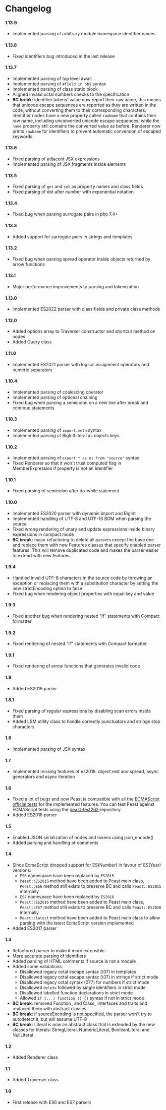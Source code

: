 Changelog
==========

#### 1.13.9
* Implemented parsing of arbitrary module namespace identifier names

#### 1.13.8
* Fixed identifiers bug introduced in the last release

#### 1.13.7
* Implemented parsing of top level await
* Implemented parsing of `#field in obj` syntax
* Implemented parsing of class static block
* Aligned invalid octal numbers checks to the specification
* __BC break__: identifier tokens' value now report their raw name, this means that unicode escape sequences are reported as they are written in the code, without converting them to their corresponding characters. Identifier nodes have a new property called `rawName` that contains their raw name, including unconverted unicode escape sequences, while the `name` property still contains the converted value as before. Renderer now prints `rawName` for identifiers to prevent automatic conversion of escaped keywords.

#### 1.13.6
* Fixed parsing of adjacent JSX expressions
* Implemented parsing of JSX fragments inside elements

#### 1.13.5
* Fixed parsing of `get` and `set` as property names and class fields
* Fixed parsing of dot after number with exponential notation

#### 1.13.4
* Fixed bug when parsing surrogate pairs in php 7.4+

#### 1.13.3
* Added support for surrogate pairs in strings and templates

#### 1.13.2
* Fixed bug when parsing spread operator inside objects returned by arrow functions

#### 1.13.1
* Major performance improvements to parsing and tokenization

#### 1.13.0
* Implemented ES2022 parser with class fields and private class methods

#### 1.12.0
* Added options array to Traverser constructor and shortcut method on nodes
* Added Query class

#### 1.11.0
* Implemented ES2021 parser with logical assignment operators and numeric separators

#### 1.10.4
* Implemented parsing of coalescing operator
* Implemented parsing of optional chaining
* Fixed bug when parsing a semicolon on a new line after break and continue statements

#### 1.10.3
* Implemented parsing of `import.meta` syntax
* Implemented parsing of BigIntLiteral as objects keys

#### 1.10.2
* Implemented parsing of `export * as ns from "source"` syntax
* Fixed Renderer so that it won't trust computed flag in MemberExpression if property is not an Identifier

#### 1.10.1
* Fixed parsing of semicolon after do-while statement

#### 1.10.0
* Implemented ES2020 parser with dynamic import and BigInt
* Implemented handling of UTF-8 and UTF-16 BOM when parsing the source
* Fixed wrong rendering of unary and update expressions inside binary expressions in compact mode
* __BC break__: major refactoring to delete all parsers except the base one and replace them with new Features classes that specify enabled parser features. This will remove duplicated code and makes the parser easier to extend with new features.

#### 1.9.4
* Handled invalid UTF-8 characters in the source code by throwing an exception or replacing them with a substitution character by setting the new strictEncoding option to false
* Fixed bug when rendering object properties with equal key and value

#### 1.9.3
* Fixed another bug when rendering nested "if" statements with Compact formatter

#### 1.9.2
* Fixed rendering of nested "if" statements with Compact formatter

#### 1.9.1
* Fixed rendering of arrow functions that generates invalid code

#### 1.9
* Added ES2019 parser

#### 1.8.1
* Fixed parsing of regular expressions by disabling scan errors inside them
* Added LSM utility class to handle correctly punctuators and strings stop characters

#### 1.8
* Implemented parsing of JSX syntax

#### 1.7
* Implemented missing features of es2018: object rest and spread, async generators and async iteration

#### 1.6
* Fixed a lot of bugs and now Peast is compatible with all the [ECMAScript official tests](https://github.com/tc39/test262) for the implemented features. You can test Peast against ECMAScript tests using the [peast-test262](https://github.com/mck89/peast-test262) repository.
* Added ES2018 parser

#### 1.5
* Enabled JSON serialization of nodes and tokens using json_encode()
* Added parsing and handling of comments

#### 1.4
* Since EcmaScript dropped support for ES(Number) in favour of ES(Year) versions:
    * `ES6` namespace have been replaced by `ES2015`
    * `Peast::ES2015` method have been added to Peast main class, `Peast::ES6` method still exists to preserve BC and calls `Peast::ES2015` internally
    * `ES7` namespace have been replaced by `ES2016`
    * `Peast::ES2016` method have been added to Peast main class, `Peast::ES7` method still exists to preserve BC and calls `Peast::ES2016` internally
    * `Peast::latest` method have been added to Peast main class to allow parsing with the latest EcmaScript version implemented
* Added ES2017 parser

#### 1.3
* Refactored parser to make it more extensible
* More accurate parsing of identifiers
* Added parsing of HTML comments if source is not a module
* Added some validations:
    * Disallowed legacy octal escape syntax (\07) in templates
    * Disallowed legacy octal escape syntax (\07) in strings if strict mode
    * Disallowed legacy octal syntax (077) for numbers if strict mode
    * Disallowed `delete` followed by single identifiers in strict mode
    * Disallowed labelled function declarations in strict mode
    * Allowed `if (...) function () {}` syntax if not in strict mode
* __BC break__: removed Function_ and Class_ interfaces and traits and replaced them with abstract classes
* __BC break__: if sourceEncoding is not specified, the parser won't try to autodetect it, but will assume UTF-8
* __BC break__: Literal is now an abstract class that is extended by the new classes for literals: StringLiteral, NumericLiteral, BooleanLiteral and NullLiteral

#### 1.2
* Added Renderer class

#### 1.1
* Added Traverser class

#### 1.0
* First release with ES6 and ES7 parsers
